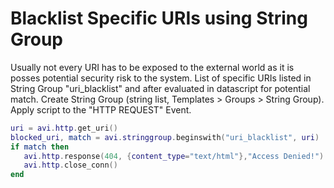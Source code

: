 # Blacklist Specific URIs using String Group
 Usually not every URI has to be exposed to the external world as it is posses potential security risk to the system. List of specific URIs listed in String Group "uri_blacklist" and after evaluated in datascript for potential match. Create String Group (string list, Templates > Groups > String Group).  Apply script to the "HTTP REQUEST" Event.

```lua
uri = avi.http.get_uri()
blocked_uri, match = avi.stringgroup.beginswith("uri_blacklist", uri)
if match then
   avi.http.response(404, {content_type="text/html"},"Access Denied!")
   avi.http.close_conn()
end
```

